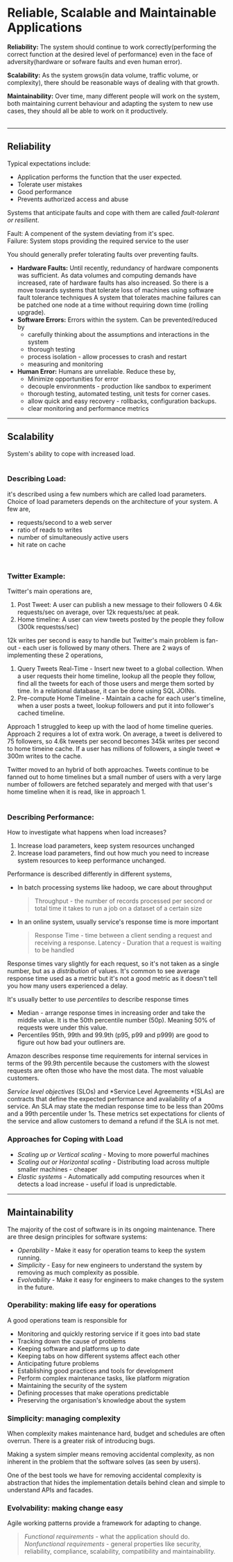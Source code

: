 #  Reliable, Scalable and Maintainable Applications

**Reliability:** The system should continue to work correctly(performing the correct function at the desired level of performance) even in the face of adversity(hardware or sofware faults and even human error).

**Scalability:** As the system grows(in data volume, traffic volume, or complexity), there should be reasonable ways of dealing with that growth.

**Maintainability:** Over time, many different people will work on the system, both maintaining current behaviour and adapting the system to new use cases, they should all be able to work on it productively.
<br />
<br />
<hr>

## Reliability
Typical expectations include:
- Application performs the function that the user expected.
- Tolerate user mistakes
- Good performance
- Prevents authorized access and abuse

Systems that anticipate faults and cope with them are called *fault-tolerant or resilient*.

Fault: A compenent of the system deviating from it's spec. <br>
Failure: System stops providing the required service to the user <br>

You should generally prefer tolerating faults over preventing faults.
- **Hardware Faults:**  Until recently, redundancy of hardware components was sufficient. As data volumes and computing demands have increased, rate of hardware faults has also increased. So there is a move towards systems that tolerate loss of machines using software fault tolerance techniques A system that tolerates machine failures can be patched one node at a time without requiring down time (rolling upgrade).
- **Software Errors:** Errors within the system. Can be prevented/reduced by 
    - carefully thinking about the assumptions and interactions in the system
    - thorough testing
    - process isolation - allow processes to crash and restart
    - measuring and monitoring
- **Human Error:** Humans are unreliable. Reduce these by,
  -  Minimize opportunities for error
  -  decouple environments - production like sandbox to experiment
  -  thorough testing, automated testing, unit tests for corner cases.
  -  allow quick and easy recovery - rollbacks, configuration backups.
  -  clear monitoring and performance metrics

<hr >

## Scalability
System's ability to cope with increased load.
<br><br>

### Describing Load:
 it's described using a few numbers which are called load parameters. Choice of load parameters depends on the architecture of your system. A few are,
  - requests/second to a web server
  - ratio of reads to writes
  - number of simultaneously active users
  - hit rate on cache

<br>

### Twitter Example:
Twitter's main operations are,
1.  Post Tweet: A user can publish a new message to their followers 0 4.6k requests/sec on average, over 12k requests/sec at peak.
2.  Home timeline: A user can view tweets posted by the people they follow (300k requestss/sec)

12k writes per second is easy to handle but Twitter's main problem is fan-out - each user is followed by many others. There are 2 ways of implementing these 2 operations,
1.  Query Tweets Real-Time - Insert new tweet to a global collection. When a user requests their home timeline, lookup all the people they follow, find all the tweets for each of those users and merge them sorted by time. In a relational database, it can be done using SQL JOINs.
2.  Pre-compute Home Timeline - Maintain a cache for each user's timeline, when a user posts a tweet, lookup followers and put it into follower's cached timeline.

Approach 1 struggled to keep up with the laod of home timeline queries. <br>
Approach 2 requires a lot of extra work. On average, a tweet is delivered to 75 followers, so 4.6k tweets per second becomes 345k writes per second to home timeine cache. If a user has millions of followers, a single tweet => 300m writes to the cache. 

Twitter moved to an hybrid of both approaches. Tweets continue to be fanned out to home timelines but a small number of users with a very large number of followers are fetched separately and merged with that user's home timeline when it is read, like in approach 1.
<br><br>

### Describing Performance:
How to investigate what happens when load increases?
1. Increase load parameters, keep system resources unchanged
2. Increase load parameters, find out how much you need to increase system resources to keep performance unchanged.

Performance is described differently in different systems,
- In batch processing systems like hadoop, we care about throughput
  > Throughput - the number of records processed per second or total time it takes to run a job on a dataset of a certain size

- In an online system, usually service's response time is more important
  > Response Time - time between a client sending a request and receiving a response.
  > Latency - Duration that a request is waiting to be handled


Response times vary slightly for each request, so it's not taken as a single number, but as a *distribution* of values. It's common to see average response time used as a metric but  it's not a good metric as it doesn't tell you how many users experienced a delay.

It's usually better to use *percentiles* to describe response times
- Median - arrange response times in increasing order and take the middle value. It is the 50th percentile number (50p). Meaning 50% of requests were under this value.
- Percentiles 95th, 99th and 99.9th (p95, p99 and p999) are good to figure out how bad your outliners are.

  
Amazon describes response time requirements for internal services in terms of the 99.9th percentile because the customers with the slowest requests are often those who have the most data. The most valuable customers.

*Service level objectives* (SLOs) and *Service Level Agreements *(SLAs) are contracts that define the expected performance and availability of a service. An SLA may state the median response time to be less than 200ms and a 99th percentile under 1s. These metrics set expectations for clients of the service and allow customers to demand a refund if the SLA is not met.

### Approaches for Coping with Load
- *Scaling up or Vertical scaling -* Moving to more powerful machines
- *Scaling out or Horizontal scaling -* Distributing load across multiple smaller machines - cheaper
- *Elastic systems -* Automatically add computing resources when it detects a load increase - useful if load is unpredictable.

<hr>

## Maintainability
The majority of the cost of software is in its ongoing maintenance. There are three design principles for software systems:
- *Operability -* Make it easy for operation teams to keep the system running.
- *Simplicity -* Easy for new engineers to understand the system by removing as much complexity as possible.
- *Evolvability* - Make it easy for engineers to make changes to the system in the future.

### Operability: making life easy for operations
A good operations team is responsible for
- Monitoring and quickly restoring service if it goes into bad state
- Tracking down the cause of problems
- Keeping software and platforms up to date
- Keeping tabs on how different systems affect each other
- Anticipating future problems
- Establishing good practices and tools for development
- Perform complex maintenance tasks, like platform migration
- Maintaining the security of the system
- Defining processes that make operations predictable
- Preserving the organisation's knowledge about the system

### Simplicity: managing complexity
When complexity makes maintenance hard, budget and schedules are often overrun. There is a greater risk of introducing bugs.

Making a system simpler means removing accidental complexity, as non inherent in the problem that the software solves (as seen by users).

One of the best tools we have for removing accidental complexity is abstraction that hides the implementation details behind clean and simple to understand APIs and facades.

### Evolvability: making change easy
Agile working patterns provide a framework for adapting to change.

>*Functional requirements -* what the application should do. <br>
>*Nonfunctional requirements* - general properties like security, reliability, compliance, scalability, compatibility and maintainability.



 